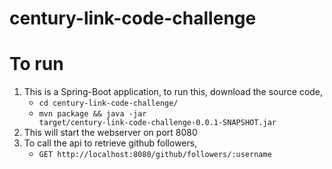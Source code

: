 # century-link-code-challenge

# To run
1. This is a Spring-Boot application, to run this, download the source code,
    * <code>cd century-link-code-challenge/</code>
    * <code>mvn package && java -jar target/century-link-code-challenge-0.0.1-SNAPSHOT.jar</code>
2. This will start the webserver on port 8080
3. To call the api to retrieve github followers,
   * <code>GET http://localhost:8080/github/followers/:username </code>
